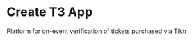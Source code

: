 # Create T3 App

Platform for on-event verification of tickets purchased via [Tiktr](https://tiktr.vercel.app)

